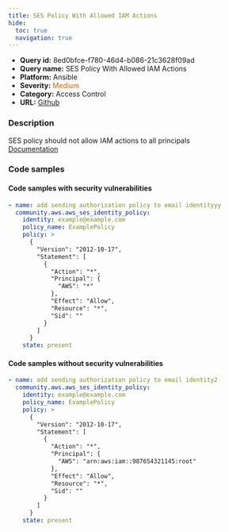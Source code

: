 ```yaml
---
title: SES Policy With Allowed IAM Actions
hide:
  toc: true
  navigation: true
---
```


<style>
  .highlight .hll {
    background-color: #ff171742;
  }
  .md-content {
    max-width: 1100px;
    margin: 0 auto;
  }
</style>

-   **Query id:** 8ed0bfce-f780-46d4-b086-21c3628f09ad
-   **Query name:** SES Policy With Allowed IAM Actions
-   **Platform:** Ansible
-   **Severity:** <span style="color:#C60">Medium</span>
-   **Category:** Access Control
-   **URL:** [Github](https://github.com/Checkmarx/kics/tree/master/assets/queries/ansible/aws/ses_policy_with_allowed_iam_actions)

### Description
SES policy should not allow IAM actions to all principals<br>
[Documentation](https://docs.ansible.com/ansible/latest/collections/community/aws/aws_ses_identity_policy_module.html#parameter-policy)

### Code samples
#### Code samples with security vulnerabilities
```yaml title="Postitive test num. 1 - yaml file" hl_lines="5"
- name: add sending authorization policy to email identityyy
  community.aws.aws_ses_identity_policy:
    identity: example@example.com
    policy_name: ExamplePolicy
    policy: >
      {
        "Version": "2012-10-17",
        "Statement": [
          {
            "Action": "*",
            "Principal": {
              "AWS": "*"
            },
            "Effect": "Allow",
            "Resource": "*",
            "Sid": ""
          }
        ]
      }
    state: present

```


#### Code samples without security vulnerabilities
```yaml title="Negative test num. 1 - yaml file"
- name: add sending authorization policy to email identity2
  community.aws.aws_ses_identity_policy:
    identity: example@example.com
    policy_name: ExamplePolicy
    policy: >
      {
        "Version": "2012-10-17",
        "Statement": [
          {
            "Action": "*",
            "Principal": {
              "AWS": "arn:aws:iam::987654321145:root"
            },
            "Effect": "Allow",
            "Resource": "*",
            "Sid": ""
          }
        ]
      }
    state: present

```
